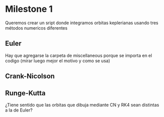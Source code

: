# Milestone 1

Queremos crear un sript donde integramos orbitas keplerianas usando tres métodos numericos diferentes

## Euler

Hay que agregarse la carpeta de miscellaneous porque se importa en el codigo (mirar luego mejor el motivo y como se usa)

## Crank-Nicolson

## Runge-Kutta

¿Tiene sentido que las orbitas que dibuja mediante CN y RK4 sean distintas a la de Euler?
